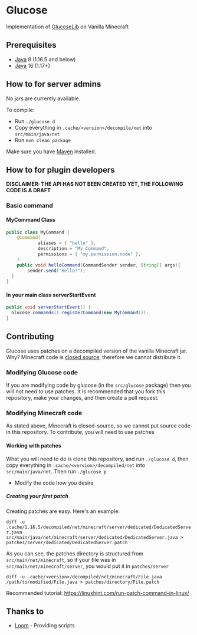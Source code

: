 # Glucose
Implementation of [GlucoseLib](https://github.com/GlucoseDev/GlucoseLib) on Vanilla Minecraft

## Prerequisites
* [Java](http://java.oracle.com/) 8 (1.16.5 and below)
* [Java](http://java.oracle.com/) 16 (1.17+)
## How to for server admins
No jars are currently available.

To compile:
* Run `./glucose d`
* Copy everything in `.cache/<version>/decompile/net` into `src/main/java/net`
* Run `mvn clean package`

Make sure you have [Maven](https://maven.apache.org/) installed.
## How to for plugin developers
**DISCLAIMER: THE API HAS NOT BEEN CREATED YET, THE FOLLOWING CODE IS A DRAFT**
### Basic command
#### MyCommand Class
```java
public class MyCommand {
    @Command(
            aliases = { "hello" },
            description = "My Command",
            permissions = { "my.permission.node" },
    )
    public void helloCommand(CommandSender sender, String[] args){
        sender.send("Hello!");
  }
}
```
#### In your main class serverStartEvent
```java
public void serverStartEvent() {
  Glucose.commands().registerCommand(new MyCommand());
}
```
## Contributing
Glucose uses patches on a decompiled version of the vanilla Minecraft jar. Why? Minecraft code is [closed source](https://en.wikipedia.org/wiki/Proprietary_software), therefore we cannot distribute it.

### Modifying Glucose code
If you are modifying code by glucose (in the `src/glucose` package) then you will not need to use patches. It is recommended that you fork this repository, make your changes, and then create a pull request.
### Modifying Minecraft code
As stated above, Minecraft is closed-source, so we cannot put source code in this repository. To contribute, you will need to use patches
#### Working with patches
What you will need to do is clone this repository, and run `./glucose d`, then copy everything in `.cache/<version>/decompiled/net` into `src/main/java/net`. Then run `./glucose p`

* Modify the code how you desire
##### Creating your first patch
Creating patches are easy. Here's an example:

`diff -u .cache/1.16.5/decompiled/net/minecraft/server/dedicated/DedicatedServer.java src/main/java/net/minecraft/server/dedicated/DedicatedServer.java > patches/server/dedicated/DedicatedServer.patch`

As you can see, the patches directory is structured from `src/main/net/minecraft`, so if your file was in `src/main/net/minecraft/server`, you would put it in `patches/server`

`diff -u .cache/<version>/decompiled/net/minecraft/File.java /path/to/modified/File.java > patches/directory/File.patch`

Recommended tutorial: https://linuxhint.com/run-patch-command-in-linux/
## Thanks to
- [Loom](https://github.com/LoomDev/Loom) - Providing scripts
